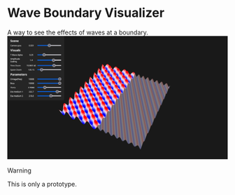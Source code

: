 # Wave Boundary Visualizer
A way to see the effects of waves at a boundary.
![showcase](./images/showcase.png)

> [!WARNING]
> This is only a prototype.
